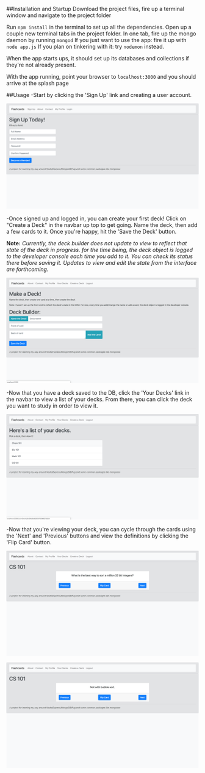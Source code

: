 ##Installation and Startup
Download the project files, fire up a terminal window and navigate to the project folder

Run `npm install` in the terminal to set up all the dependencies.
Open up a couple new terminal tabs in the project folder.
In one tab, fire up the mongo daemon by running `mongod`
If you just want to use the app: fire it up with `node app.js`
If you plan on tinkering with it: try `nodemon` instead.

When the app starts ups, it should set up its databases and collections if they're not already present.

With the app running, point your browser to `localhost:3000` and you should arrive at the splash page

##Usage
-Start by clicking the 'Sign Up' link and creating a user account.

![splashscreen](/PreviewImgs/Register.png)

-Once signed up and logged in, you can create your first deck!
Click on "Create a Deck" in the navbar up top to get going.
Name the deck, then add a few cards to it. Once you're happy, hit the 'Save the Deck' button.

**Note:**  *Currently, the deck builder does not update to view to reflect that state of the deck in progress. for the time being, the deck object is logged to the developer console each time you add to it. You can check its status there before saving it. Updates to view and edit the state from the interface are forthcoming.*

![deckbuilder](/PreviewImgs/DeckBuilder.png)

-Now that you have a deck saved to the DB, click the 'Your Decks' link in the navbar to view a list of your decks. From there, you can click the deck you want to study in order to view it.

![user's deck](/PreviewImgs/UserDecks.png)

-Now that you're viewing your deck, you can cycle through the cards using the 'Next' and 'Previous' buttons and view the definitions by clicking the 'Flip Card' button.

![front of card](/PreviewImgs/CardFront.png)

![back of card](/PreviewImgs/CardBack.png)

